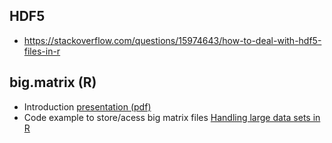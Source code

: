 ## HDF5

- https://stackoverflow.com/questions/15974643/how-to-deal-with-hdf5-files-in-r

## big.matrix (R)

- Introduction [presentation (pdf)](http://www.chrisbilder.com/compstat/presentations/Xiaojuan/Presentation_bigmemory.pdf)
- Code example to store/acess big matrix files [Handling large data sets in R](https://rstudio-pubs-static.s3.amazonaws.com/72295_692737b667614d369bd87cb0f51c9a4b.html)
